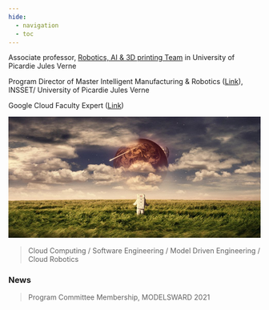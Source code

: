 ```yaml
---
hide:
  - navigation
  - toc
---
```


Associate professor, [Robotics, AI & 3D printing Team](https://www.crispi-upjv.fr/) in University of Picardie Jules Verne


Program Director of Master Intelligent Manufacturing & Robotics ([Link](https://www.master-robotique.fr/)), INSSET/ University of Picardie Jules Verne


Google Cloud Faculty Expert ([Link](https://cloud.google.com/edu/faculty/experts))

![Robot](img/bandeau.jpg)

> Cloud Computing / Software Engineering / Model Driven Engineering / Cloud Robotics

### News
> Program Committee Membership, MODELSWARD 2021